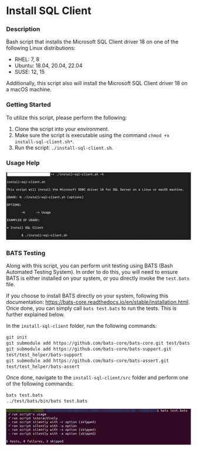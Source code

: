 # Install SQL Client

### Description
Bash script that installs the Microsoft SQL Client driver 18 on one of the following Linux distributions:
  - RHEL: 7, 8
  - Ubuntu: 18.04, 20.04, 22.04
  - SUSE: 12, 15

Additionally, this script also will install the Microsoft SQL Client driver 18 on a macOS machine.

### Getting Started
To utilize this script, please perform the following:

1. Clone the script into your environment.
2. Make sure the script is executable using the command `chmod +x install-sql-client.sh*`.
3. Run the script: `./install-sql-client.sh`.

### Usage Help
![Install SQL Script Usage](https://github.com/markusewalker/Misc-Bash-Scripts/blob/main/install-sql-client/usage.jpg)

### BATS Testing
Along with this script, you can perform unit testing using BATS (Bash Automated Testing System). In order to do this, you will need to ensure BATS is either installed on your system, or you directly invoke the `test.bats` file.

If you choose to install BATS directly on your system, following this documentation: https://bats-core.readthedocs.io/en/stable/installation.html. Once done, you can simply call `bats test.bats` to run the tests. This is further explained below.

In the `install-sql-client` folder, run the following commands:

```
git init
git submodule add https://github.com/bats-core/bats-core.git test/bats
git submodule add https://github.com/bats-core/bats-support.git test/test_helper/bats-support
git submodule add https://github.com/bats-core/bats-assert.git test/test_helper/bats-assert
```

Once done, navigate to the `install-sql-client/src` folder and perform one of the following commands:

```
bats test.bats
../test/bats/bin/bats test.bats
```

![BATS Testing](https://github.com/markusewalker/Misc-Bash-Scripts/blob/main/install-sql-client/bats.jpg)
